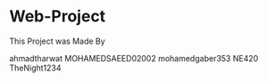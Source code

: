 # Web-Project

This Project was Made By

ahmadtharwat
MOHAMEDSAEED02002 
mohamedgaber353
NE420
TheNight1234
